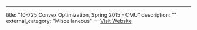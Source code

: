 ---
title: "10-725 Convex Optimization, Spring 2015 - CMU"
description: ""
external_category: "Miscellaneous"
---[Visit Website](http://www.stat.cmu.edu/~ryantibs/convexopt-S15/)

